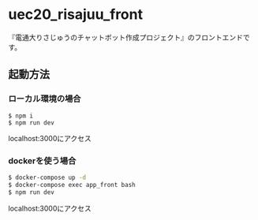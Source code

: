 # uec20_risajuu_front
『電通大りさじゅうのチャットボット作成プロジェクト』のフロントエンドです。

## 起動方法
### ローカル環境の場合
```
$ npm i
$ npm run dev
```
localhost:3000にアクセス

### dockerを使う場合
```bash
$ docker-compose up -d
$ docker-compose exec app_front bash
$ npm run dev
```
localhost:3000にアクセス
